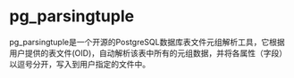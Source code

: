 # pg_parsingtuple
pg_parsingtuple是一个开源的PostgreSQL数据库表文件元组解析工具，它根据用户提供的表文件(OID)，自动解析该表中所有的元组数据，并将各属性（字段）以逗号分开，写入到用户指定的文件中。
